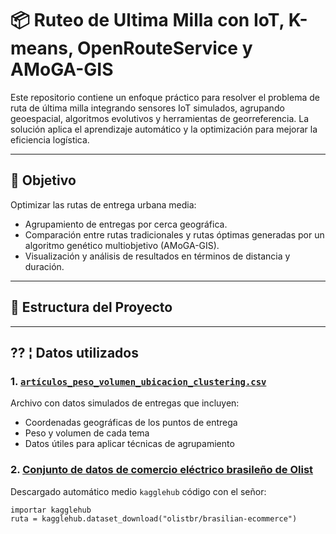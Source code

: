 # 📦 Ruteo de Ultima Milla con IoT, K-means, OpenRouteService y AMoGA-GIS

Este repositorio contiene un enfoque práctico para resolver el problema de ruta de última milla integrando sensores IoT simulados, agrupando geoespacial, algoritmos evolutivos y herramientas de georreferencia. La solución aplica el aprendizaje automático y la optimización para mejorar la eficiencia logística.

---

## 🎯 Objetivo

Optimizar las rutas de entrega urbana media:

- Agrupamiento de entregas por cerca geográfica.
- Comparación entre rutas tradicionales y rutas óptimas generadas por un algoritmo genético multiobjetivo (AMoGA-GIS).
- Visualización y análisis de resultados en términos de distancia y duración.

---

## 📁 Estructura del Proyecto

---

## ?? ¦ Datos utilizados

### 1. [`artículos_peso_volumen_ubicacion_clustering.csv`](https://github.com/CristianZafra/Ruteo-de-ltima-Milla-con-IoT-K-means-OpenRouteService-y-AMoGA-GIS/blob/main/items_peso_volumen_ubicacion_clustering.csv)

Archivo con datos simulados de entregas que incluyen:

- Coordenadas geográficas de los puntos de entrega
- Peso y volumen de cada tema
- Datos útiles para aplicar técnicas de agrupamiento 

### 2. [Conjunto de datos de comercio eléctrico brasileño de Olist](https://www.kaggle.com/datasets/olistbr/brazilian-ecommerce)

Descargado automático medio `kagglehub` código con el señor:

```pitón
importar kagglehub
ruta = kagglehub.dataset_download("olistbr/brasilian-ecommerce")

